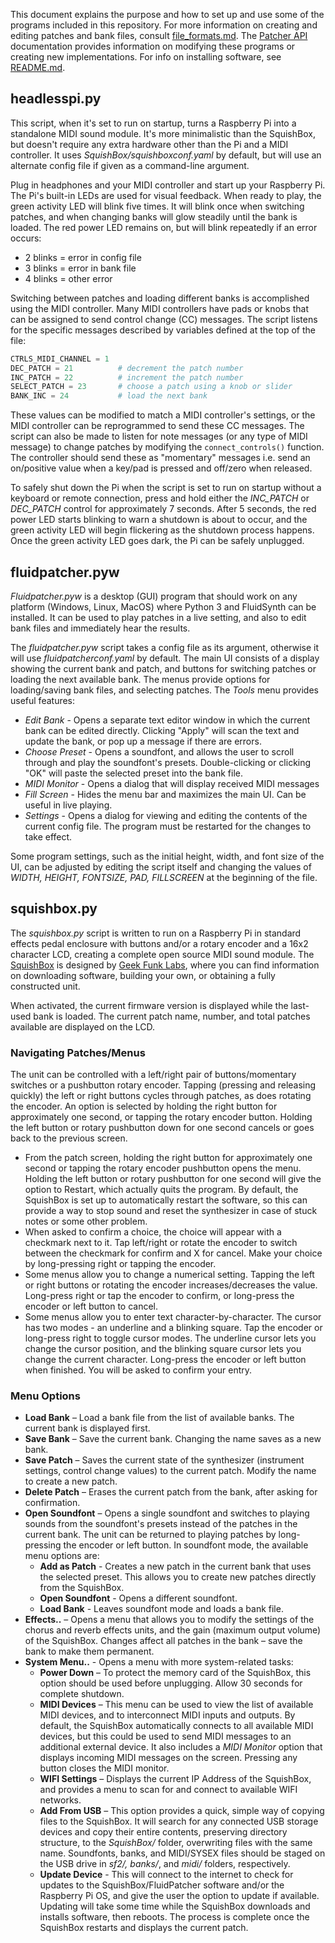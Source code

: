 This document explains the purpose and how to set up and use some of the programs included in this repository. For more information on creating and editing patches and bank files, consult [file_formats.md](patcher/file_formats.md). The [Patcher API](patcher/README.md) documentation provides information on modifying these programs or creating new implementations. For info on installing software, see [README.md](README.md).

## headlesspi.py

This script, when it's set to run on startup, turns a Raspberry Pi into a standalone MIDI sound module. It's more minimalistic than the SquishBox, but doesn't require any extra hardware other than the Pi and a MIDI controller. It uses _SquishBox/squishboxconf.yaml_ by default, but will use an alternate config file if given as a command-line argument.

Plug in headphones and your MIDI controller and start up your Raspberry Pi. The Pi's built-in LEDs are used for visual feedback. When ready to play, the green activity LED will blink five times. It will blink once when switching patches, and when changing banks will glow steadily until the bank is loaded. The red power LED remains on, but will blink repeatedly if an error occurs:
- 2 blinks = error in config file
- 3 blinks = error in bank file
- 4 blinks = other error

Switching between patches and loading different banks is accomplished using the MIDI controller. Many MIDI controllers have pads or knobs that can be assigned to send control change (CC) messages. The script listens for the specific messages described by variables defined at the top of the file:

```python
CTRLS_MIDI_CHANNEL = 1
DEC_PATCH = 21          # decrement the patch number
INC_PATCH = 22          # increment the patch number
SELECT_PATCH = 23       # choose a patch using a knob or slider
BANK_INC = 24           # load the next bank
```

These values can be modified to match a MIDI controller's settings, or the MIDI controller can be reprogrammed to send these CC messages. The script can also be made to listen for note messages (or any type of MIDI message) to change patches by modifying the `connect_controls()` function. The controller should send these as "momentary" messages i.e. send an on/positive value when a key/pad is pressed and off/zero when released.

To safely shut down the Pi when the script is set to run on startup without a keyboard or remote connection, press and hold either the _INC_PATCH_ or _DEC_PATCH_ control for approximately 7 seconds. After 5 seconds, the red power LED starts blinking to warn a shutdown is about to occur, and the green activity LED will begin flickering as the shutdown process happens. Once the green activity LED goes dark, the Pi can be safely unplugged.


## fluidpatcher.pyw

_Fluidpatcher.pyw_ is a desktop (GUI) program that should work on any platform (Windows, Linux, MacOS) where Python 3 and FluidSynth can be installed. It can be used to play patches in a live setting, and also to edit bank files and immediately hear the results.

The _fluidpatcher.pyw_ script takes a config file as its argument, otherwise it will use _fluidpatcherconf.yaml_ by default. The main UI consists of a display showing the current bank and patch, and buttons for switching patches or loading the next available bank. The menus provide options for loading/saving bank files, and selecting patches. The _Tools_ menu provides useful features:

- _Edit Bank_ - Opens a separate text editor window in which the current bank can be edited directly. Clicking "Apply" will scan the text and update the bank, or pop up a message if there are errors.
- _Choose Preset_ - Opens a soundfont, and allows the user to scroll through and play the soundfont's presets. Double-clicking or clicking "OK" will paste the selected preset into the bank file.
- _MIDI Monitor_ - Opens a dialog that will display received MIDI messages
- _Fill Screen_ - Hides the menu bar and maximizes the main UI. Can be useful in live playing.
- _Settings_ - Opens a dialog for viewing and editing the contents of the current config file. The program must be restarted for the changes to take effect.

Some program settings, such as the initial height, width, and font size of the UI, can be adjusted by editing the script itself and changing the values of _WIDTH, HEIGHT, FONTSIZE, PAD, FILLSCREEN_ at the beginning of the file.


## squishbox.py

The _squishbox.py_ script is written to run on a Raspberry Pi in standard effects pedal enclosure with buttons and/or a rotary encoder and a 16x2 character LCD, creating a complete open source MIDI sound module. The [SquishBox](http://geekfunklabs.com/hardware/squishbox/) is designed by [Geek Funk Labs](http://geekfunklabs.com/), where you can find information on downloading software, building your own, or obtaining a fully constructed unit.

When activated, the current firmware version is displayed while the last-used bank is loaded. The current patch name, number, and total patches available are displayed on the LCD. 

### Navigating Patches/Menus

The unit can be controlled with a left/right pair of buttons/momentary switches or a pushbutton rotary encoder. Tapping (pressing and releasing quickly) the left or right buttons cycles through patches, as does rotating the encoder. An option is selected by holding the right button for approximately one second, or tapping the rotary encoder button. Holding the left button or rotary pushbutton down for one second cancels or goes back to the previous screen.

- From the patch screen, holding the right button for approximately one second or tapping the rotary encoder pushbutton opens the menu. Holding the left button or rotary pushbutton for one second will give the option to Restart, which actually quits the program. By default, the SquishBox is set up to automatically restart the software, so this can provide a way to stop sound and reset the synthesizer in case of stuck notes or some other problem.
- When asked to confirm a choice, the choice will appear with a checkmark next to it. Tap left/right or rotate the encoder to switch between the checkmark for confirm and X for cancel. Make your choice by long-pressing right or tapping the encoder.
- Some menus allow you to change a numerical setting. Tapping the left or right buttons or rotating the encoder increases/decreases the value. Long-press right or tap the encoder to confirm, or long-press the encoder or left button to cancel.
- Some menus allow you to enter text character-by-character. The cursor has two modes - an underline and a blinking square. Tap the encoder or long-press right to toggle cursor modes. The underline cursor lets you change the cursor position, and the blinking square cursor lets you change the current character. Long-press the encoder or left button when finished. You will be asked to confirm your entry.

### Menu Options

- **Load Bank** – Load a bank file from the list of available banks. The current bank is displayed first.
- **Save Bank** – Save the current bank. Changing the name saves as a new bank.
- **Save Patch** – Saves the current state of the synthesizer (instrument settings, control change values) to the current patch. Modify the name to create a new patch.
- **Delete Patch** – Erases the current patch from the bank, after asking for confirmation.
- **Open Soundfont** – Opens a single soundfont and switches to playing sounds from the soundfont's presets instead of the patches in the current bank. The unit can be returned to playing patches by long-pressing the encoder or left button. In soundfont mode, the available menu options are:
  - **Add as Patch** - Creates a new patch in the current bank that uses the selected preset. This allows you to create new patches directly from the SquishBox.
  - **Open Soundfont** - Opens a different soundfont.
  - **Load Bank** - Leaves soundfont mode and loads a bank file.
- **Effects..** – Opens a menu that allows you to modify the settings of the chorus and reverb effects units, and the gain (maximum output volume) of the SquishBox. Changes affect all patches in the bank – save the bank to make them permanent.
- **System Menu..** - Opens a menu with more system-related tasks:
  - **Power Down** – To protect the memory card of the SquishBox, this option should be used before unplugging. Allow 30 seconds for complete shutdown.
  - **MIDI Devices** – This menu can be used to view the list of available MIDI devices, and to interconnect MIDI inputs and outputs. By default, the SquishBox automatically connects to all available MIDI devices, but this could be used to send MIDI messages to an additional external device. It also includes a _MIDI Monitor_ option that displays incoming MIDI messages on the screen. Pressing any button closes the MIDI monitor.
  - **WIFI Settings** – Displays the current IP Address of the SquishBox, and provides a menu to scan for and connect to available WIFI networks.
  - **Add From USB** – This option provides a quick, simple way of copying files to the SquishBox. It will search for any connected USB storage devices and copy their entire contents, preserving directory structure, to the _SquishBox/_ folder, overwriting files with the same name. Soundfonts, banks, and MIDI/SYSEX files should be staged on the USB drive in _sf2/, banks/_, and _midi/_ folders, respectively.
  - **Update Device** - This will connect to the internet to check for updates to the SquishBox/FluidPatcher software and/or the Raspberry Pi OS, and give the user the option to update if available. Updating will take some time while the SquishBox downloads and installs software, then reboots. The process is complete once the SquishBox restarts and displays the current patch.
